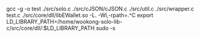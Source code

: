 gcc -g -o test  ./src/solo.c ./src/cJSON/cJSON.c ./src/util.c ./src/wrapper.c test.c ./src/core/dll/libEWallet.so -L. -Wl,-rpath=.^C
export LD_LIBRARY_PATH=/home/wookong-solo-lib-c/src/core/dll/:$LD_LIBRARY_PATH
sudo -s